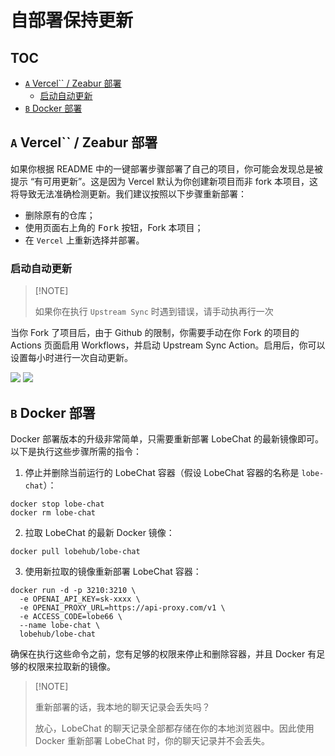 # 自部署保持更新

## TOC

- [`A` Vercel\`\` / Zeabur 部署](#a-vercel--zeabur-部署)
  - [启动自动更新](#启动自动更新)
- [`B` Docker 部署](#b-docker-部署)

## `A` Vercel\`\` / Zeabur 部署

如果你根据 README 中的一键部署步骤部署了自己的项目，你可能会发现总是被提示 “有可用更新”。这是因为 Vercel 默认为你创建新项目而非 fork 本项目，这将导致无法准确检测更新。我们建议按照以下步骤重新部署：

- 删除原有的仓库；
- 使用页面右上角的 <kbd>Fork</kbd> 按钮，Fork 本项目；
- 在 `Vercel` 上重新选择并部署。

### 启动自动更新

> \[!NOTE]
>
> 如果你在执行 `Upstream Sync` 时遇到错误，请手动执再行一次

当你 Fork 了项目后，由于 Github 的限制，你需要手动在你 Fork 的项目的 Actions 页面启用 Workflows，并启动 Upstream Sync Action。启用后，你可以设置每小时进行一次自动更新。

![](https://github-production-user-asset-6210df.s3.amazonaws.com/17870709/266985117-4d48fe7b-0412-4667-8129-b25ebcf2c9de.png)
![](https://github-production-user-asset-6210df.s3.amazonaws.com/17870709/266985177-7677b4ce-c348-4145-9f60-829d448d5be6.png)

## `B` Docker 部署

Docker 部署版本的升级非常简单，只需要重新部署 LobeChat 的最新镜像即可。 以下是执行这些步骤所需的指令：

1. 停止并删除当前运行的 LobeChat 容器（假设 LobeChat 容器的名称是 `lobe-chat`）：

```fish
docker stop lobe-chat
docker rm lobe-chat
```

2. 拉取 LobeChat 的最新 Docker 镜像：

```fish
docker pull lobehub/lobe-chat
```

3. 使用新拉取的镜像重新部署 LobeChat 容器：

```fish
docker run -d -p 3210:3210 \
  -e OPENAI_API_KEY=sk-xxxx \
  -e OPENAI_PROXY_URL=https://api-proxy.com/v1 \
  -e ACCESS_CODE=lobe66 \
  --name lobe-chat \
  lobehub/lobe-chat
```

确保在执行这些命令之前，您有足够的权限来停止和删除容器，并且 Docker 有足够的权限来拉取新的镜像。

> \[!NOTE]
>
> 重新部署的话，我本地的聊天记录会丢失吗？
>
> 放心，LobeChat 的聊天记录全部都存储在你的本地浏览器中。因此使用 Docker 重新部署 LobeChat 时，你的聊天记录并不会丢失。
